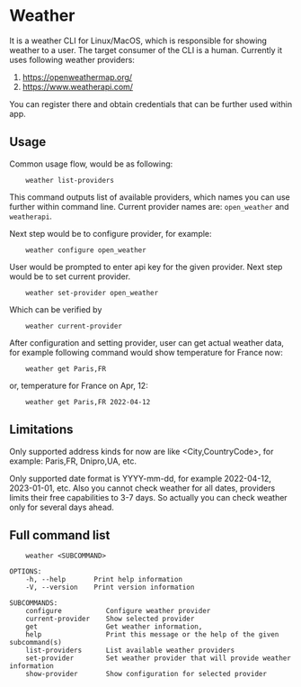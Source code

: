 # Weather
It is a weather CLI for Linux/MacOS, which is responsible for showing weather to a user. The target consumer of the CLI is a human. Currently it uses following weather providers:

1. https://openweathermap.org/
2. https://www.weatherapi.com/

You can register there and obtain credentials that can be further used within app.

## Usage

Common usage flow, would be as following:

        weather list-providers

This command outputs list of available providers, which names you can use further within command line. Current provider names are: `open_weather` and `weatherapi`.

Next step would be to configure provider, for example:

        weather configure open_weather

User would be prompted to enter api key for the given provider.
Next step would be to set current provider.

        weather set-provider open_weather

Which can be verified by

        weather current-provider

After configuration and setting provider, user can get actual weather data, for example following command would show temperature for France now:

        weather get Paris,FR

or, temperature for France on Apr, 12:

        weather get Paris,FR 2022-04-12

## Limitations
Only supported address kinds for now are like <City,CountryCode>, for example: Paris,FR, Dnipro,UA, etc.

Only supported date format is YYYY-mm-dd, for example 2022-04-12, 2023-01-01, etc. Also you cannot check weather for all dates, providers limits their free capabilities to 3-7 days. So actually you can check weather only for several days ahead.


## Full command list
```
    weather <SUBCOMMAND>

OPTIONS:
    -h, --help       Print help information
    -V, --version    Print version information

SUBCOMMANDS:
    configure           Configure weather provider
    current-provider    Show selected provider
    get                 Get weather information,
    help                Print this message or the help of the given subcommand(s)
    list-providers      List available weather providers
    set-provider        Set weather provider that will provide weather information
    show-provider       Show configuration for selected provider
```

